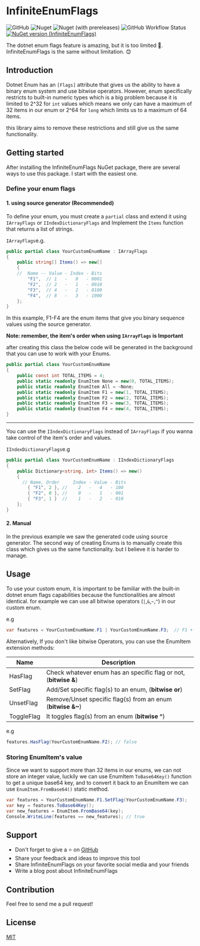 # InfiniteEnumFlags

<!--  ![Nuget](https://img.shields.io/nuget/v/InfiniteEnumFlags?label=stable) -->
![GitHub](https://img.shields.io/github/license/alirezanet/InfiniteEnumFlags) ![Nuget](https://img.shields.io/nuget/dt/InfiniteEnumFlags?color=%239100ff) ![Nuget (with prereleases)](https://img.shields.io/nuget/vpre/InfiniteEnumFlags?label=latest) ![GitHub Workflow Status](https://img.shields.io/github/workflow/status/alirezanet/InfiniteEnumFlags/Publish%20Packages?label=checks)
[![NuGet version (InfiniteEnumFlags)](https://img.shields.io/nuget/v/InfiniteEnumFlags.svg?style=flat-square)](https://www.nuget.org/packages/InfiniteEnumFlags/)

The dotnet enum flags feature is amazing, but it is too limited 🙁. InfiniteEnumFlags is the same without limitation. 😊

## Introduction
Dotnet Enum has an `[Flags]` attribute that gives us the ability to have a binary enum system and use bitwise operators. 
However, enum specifically restricts to built-in numeric types which is a big problem because it is limited to 2^32 for `int` 
values which means we only can have a maximum of 32 items in our enum or 2^64 for `long` which limits us to a maximum of 64 items.

this library aims to remove these restrictions and still give us the same functionality.

## Getting started
After installing the InfiniteEnumFlags NuGet package, there are several ways to use this package. I start with the easiest one.
### Define your enum flags

#### 1. using source generator (Recommended)

To define your enum, you must create a `partial` class and extend it using `IArrayFlags` or `IIndexDictionaryFlags` and Implement the `Items` function that returns a list of strings.

`IArrayFlags`e.g.
``` csharp
public partial class YourCustomEnumName : IArrayFlags
{
    public string[] Items() => new[]
    {
    //  Name -- Value - Index - Bits 
        "F1",  // 1   -   0   - 0001
        "F2",  // 2   -   1   - 0010
        "F3",  // 4   -   2   - 0100
        "F4",  // 8   -   3   - 1000
    };
}
```

In this example, F1-F4 are the enum items that give you binary sequence values using the source generator.

**Note: remember, the item's order when using `IArrayFlags` is Important**

after creating this class the below code will be generated in the background that you can use to work with your Enums.

```csharp
public partial class YourCustomEnumName
{
    public const int TOTAL_ITEMS = 4;
    public static readonly EnumItem None = new(0, TOTAL_ITEMS);
    public static readonly EnumItem All = ~None;
    public static readonly EnumItem F1 = new(1, TOTAL_ITEMS);
    public static readonly EnumItem F2 = new(2, TOTAL_ITEMS);
    public static readonly EnumItem F3 = new(3, TOTAL_ITEMS);
    public static readonly EnumItem F4 = new(4, TOTAL_ITEMS);
}
```

---

You can use the `IIndexDictionaryFlags` instead of `IArrayFlags` if you wanna take control of the item's order and values.

`IIndexDictionaryFlags`e.g
```csharp
public partial class YourCustomEnumName : IIndexDictionaryFlags
{
    public Dictionary<string, int> Items() => new()
    {
      // Name, Order     Index - Value - Bits
        { "F1", 2 }, //    2   -   4   - 100
        { "F2", 0 }, //    0   -   1   - 001
        { "F3", 1 }  //    1   -   2   - 010
    };
}
```

#### 2. Manual
In the previous example we saw the generated code using source generator. 
The second way of creating Enums is to manually create this class which gives us the same
functionality. but I believe it is harder to manage. 

## Usage

To use your custom enum, it is important to be familiar with the built-in dotnet enum flags capabilities
because the functionalities are almost identical. 
for example we can use all bitwise operators (`|`,`&`,`~`,`^`) in our custom enum.

e.g
```csharp
var features = YourCustomEnumName.F1 | YourCustomEnumName.F3;  // F1 + F3 
```

Alternatively, If you don't like bitwise Operators, you can use the EnumItem extension methods:

| Name       | Description                                                      |
|------------|------------------------------------------------------------------|
| HasFlag    | Check whatever enum has an specific flag or not, (**bitwise &**) |
| SetFlag    | Add/Set specific flag(s) to an enum, (**bitwise or**)            |
| UnsetFlag  | Remove/Unset specific flag(s) from an enum (**bitwise &~**)      |
| ToggleFlag | It toggles flag(s) from an enum (**bitwise ^**)                  |

e.g
```csharp
features.HasFlag(YourCustomEnumName.F2); // false
```

### Storing EnumItem's value

Since we want to support more than 32 items in our enums, we can not store an integer
value, luckily we can use EnumItem `ToBase64Key()` function to get a unique base64 key, and to convert it back to an
EnumItem we can use `EnumItem.FromBase64()` static method.

```csharp
var features = YourCustomEnumName.F1.SetFlag(YourCustomEnumName.F3); 
var key = features.ToBase64Key();
var new_features = EnumItem.FromBase64(key); 
Console.WriteLine(features == new_features); // true
```

## Support

- Don't forget to give a ⭐ on [GitHub](https://github.com/alirezanet/InfiniteEnumFlags)
- Share your feedback and ideas to improve this tool
- Share InfiniteEnumFlags on your favorite social media and your friends
- Write a blog post about InfiniteEnumFlags

## Contribution

Feel free to send me a pull request!

## License

[MIT](https://github.com/alirezanet/InfiniteEnumFlags/blob/master/LICENSE)










